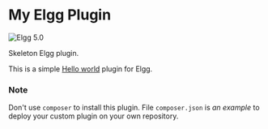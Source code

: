 My Elgg Plugin
===============
![Elgg 5.0](https://img.shields.io/badge/Elgg-5.0-green.svg?style=flat-square)

Skeleton Elgg plugin.

This is a simple [Hello world](https://learn.elgg.org/en/stable/tutorials/hello_world.html) plugin for Elgg.

### Note

Don't use `composer` to install this plugin.
File `composer.json` is *an example* to deploy your custom plugin on your own repository.
